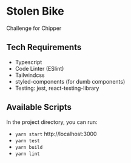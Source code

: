 # Stolen Bike

Challenge for Chipper

## Tech Requirements

* Typescript
* Code Linter (ESlint)
* Tailwindcss
* styled-components (for dumb components)
* Testing: jest, react-testing-library

## Available Scripts

In the project directory, you can run:

* `yarn start` http://localhost:3000
* `yarn test`
* `yarn build`
* `yarn lint`

